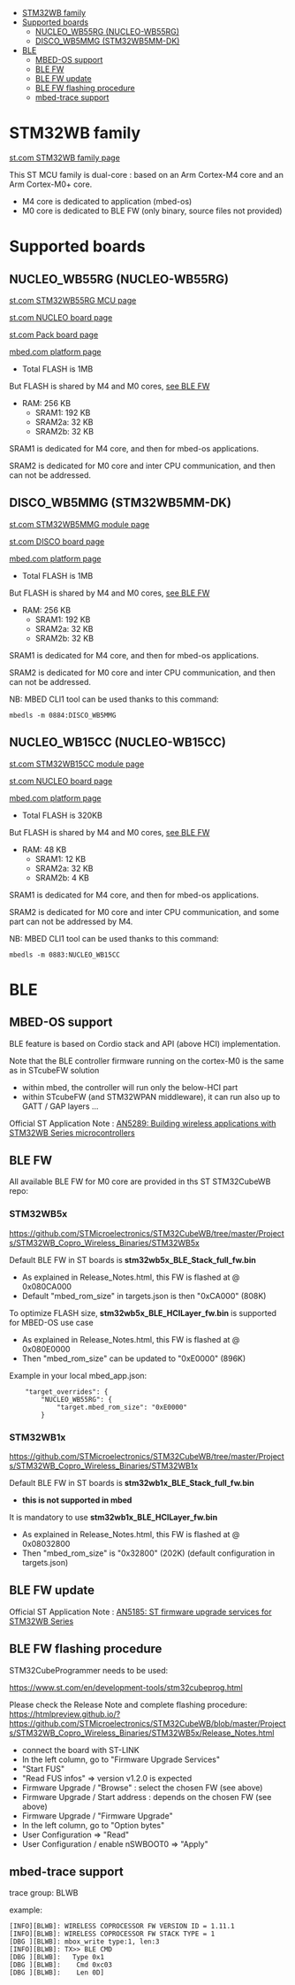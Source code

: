* [STM32WB family](#stm32wb-family)
* [Supported boards](#supported-boards)
   * [NUCLEO_WB55RG (NUCLEO-WB55RG)](#nucleo_wb55rg-nucleo-wb55rg)
   * [DISCO_WB5MMG (STM32WB5MM-DK)](#disco_wb5mmg-stm32wb5mm-dk)
* [BLE](#ble)
   * [MBED-OS support](#mbed-os-support)
   * [BLE FW](#ble-fw)
   * [BLE FW update](#ble-fw-update)
   * [BLE FW flashing procedure](#ble-fw-flashing-procedure)
   * [mbed-trace support](#mbed-trace-support)


# STM32WB family

[st.com STM32WB family page](https://www.st.com/en/microcontrollers-microprocessors/stm32wb-series.html)

This ST MCU family is dual-core : based on an Arm Cortex-M4 core and an Arm Cortex-M0+ core.

- M4 core is dedicated to application (mbed-os)
- M0 core is dedicated to BLE FW (only binary, source files not provided)

# Supported boards

## NUCLEO_WB55RG (NUCLEO-WB55RG)

[st.com STM32WB55RG MCU page](https://www.st.com/en/microcontrollers-microprocessors/stm32wb55rg.html)

[st.com NUCLEO board page](https://www.st.com/en/evaluation-tools/nucleo-wb55rg.html)

[st.com Pack board page](https://www.st.com/en/evaluation-tools/p-nucleo-wb55.html)

[mbed.com platform page](https://os.mbed.com/platforms/ST-Nucleo-WB55RG/)

- Total FLASH is 1MB

But FLASH is shared by M4 and M0 cores, [see BLE FW](#ble-fw)

- RAM: 256 KB
    - SRAM1: 192 KB
    - SRAM2a: 32 KB
    - SRAM2b: 32 KB

SRAM1 is dedicated for M4 core, and then for mbed-os applications.

SRAM2 is dedicated for M0 core and inter CPU communication, and then can not be addressed.


## DISCO_WB5MMG (STM32WB5MM-DK)

[st.com STM32WB5MMG module page](https://www.st.com/en/microcontrollers-microprocessors/stm32wb5mmg.html)

[st.com DISCO board page](https://www.st.com/en/evaluation-tools/stm32wb5mm-dk.html)

[mbed.com platform page](https://os.mbed.com/platforms/DISCO-WB5MMG/)

- Total FLASH is 1MB

But FLASH is shared by M4 and M0 cores, [see BLE FW](#ble-fw)

- RAM: 256 KB
    - SRAM1: 192 KB
    - SRAM2a: 32 KB
    - SRAM2b: 32 KB

SRAM1 is dedicated for M4 core, and then for mbed-os applications.

SRAM2 is dedicated for M0 core and inter CPU communication, and then can not be addressed.

NB: MBED CLI1 tool can be used thanks to this command:
```
mbedls -m 0884:DISCO_WB5MMG
```


## NUCLEO_WB15CC (NUCLEO-WB15CC)

[st.com STM32WB15CC module page](https://www.st.com/en/microcontrollers-microprocessors/stm32wb15cc.html)

[st.com NUCLEO board page]()

[mbed.com platform page](https://os.mbed.com/platforms/ST-NUCLEO-WB15CC/)

- Total FLASH is 320KB

But FLASH is shared by M4 and M0 cores, [see BLE FW](#ble-fw)

- RAM: 48 KB
    - SRAM1:  12 KB
    - SRAM2a: 32 KB
    - SRAM2b:  4 KB

SRAM1 is dedicated for M4 core, and then for mbed-os applications.

SRAM2 is dedicated for M0 core and inter CPU communication, and some part can not be addressed by M4.

NB: MBED CLI1 tool can be used thanks to this command:
```
mbedls -m 0883:NUCLEO_WB15CC
```


# BLE

## MBED-OS support

BLE feature is based on Cordio stack and API (above HCI) implementation.

Note that the BLE controller firmware running on the cortex-M0 is the same as in STcubeFW solution

- within mbed, the controller will run only the below-HCI part
- within STcubeFW (and STM32WPAN middleware), it can run also up to GATT / GAP layers ...

Official ST Application Note : 
[AN5289: Building wireless applications with STM32WB Series microcontrollers](https://www.st.com/resource/en/application_note/dm00598033-building-wireless-applications-with-stm32wb-series-microcontrollers-stmicroelectronics.pdf)

## BLE FW

All available BLE FW for M0 core are provided in ths ST STM32CubeWB repo:

### STM32WB5x

https://github.com/STMicroelectronics/STM32CubeWB/tree/master/Projects/STM32WB_Copro_Wireless_Binaries/STM32WB5x

Default BLE FW in ST boards is **stm32wb5x_BLE_Stack_full_fw.bin**
- As explained in Release_Notes.html, this FW is flashed at @ 0x080CA000
- Default "mbed_rom_size" in targets.json is then "0xCA000" (808K)

To optimize FLASH size, **stm32wb5x_BLE_HCILayer_fw.bin** is supported for MBED-OS use case
- As explained in Release_Notes.html, this FW is flashed at @ 0x080E0000
- Then "mbed_rom_size" can be updated to "0xE0000" (896K)

Example in your local mbed_app.json:
```
    "target_overrides": {
        "NUCLEO_WB55RG": {
            "target.mbed_rom_size": "0xE0000"
        }
```

### STM32WB1x

https://github.com/STMicroelectronics/STM32CubeWB/tree/master/Projects/STM32WB_Copro_Wireless_Binaries/STM32WB1x

Default BLE FW in ST boards is **stm32wb1x_BLE_Stack_full_fw.bin**
- **this is not supported in mbed**

It is mandatory to use **stm32wb1x_BLE_HCILayer_fw.bin**
- As explained in Release_Notes.html, this FW is flashed at @ 0x08032800
- Then "mbed_rom_size" is "0x32800" (202K) (default configuration in targets.json)


## BLE FW update

Official ST Application Note : 
[AN5185: ST firmware upgrade services for STM32WB Series](http://www.st.com/st-web-ui/static/active/en/resource/technical/document/application_note/DM00513965.pdf)


## BLE FW flashing procedure

STM32CubeProgrammer needs to be used:

https://www.st.com/en/development-tools/stm32cubeprog.html

Please check the Release Note and complete flashing procedure:
https://htmlpreview.github.io/?https://github.com/STMicroelectronics/STM32CubeWB/blob/master/Projects/STM32WB_Copro_Wireless_Binaries/STM32WB5x/Release_Notes.html

- connect the board with ST-LINK
- In the left column, go to "Firmware Upgrade Services"
- "Start FUS"
- "Read FUS infos" => version v1.2.0 is expected
- Firmware Upgrade / "Browse" : select the chosen FW (see above)
- Firmware Upgrade / Start address : depends on the chosen FW (see above)
- Firmware Upgrade / "Firmware Upgrade"
- In the left column, go to "Option bytes"
- User Configuration => "Read"
- User Configuration / enable nSWBOOT0 => "Apply"


## mbed-trace support

trace group: BLWB

example:
````
[INFO][BLWB]: WIRELESS COPROCESSOR FW VERSION ID = 1.11.1
[INFO][BLWB]: WIRELESS COPROCESSOR FW STACK TYPE = 1
[DBG ][BLWB]: mbox_write type:1, len:3
[INFO][BLWB]: TX>> BLE CMD
[DBG ][BLWB]:   Type 0x1
[DBG ][BLWB]:    Cmd 0xc03
[DBG ][BLWB]:    Len 0D]
````
